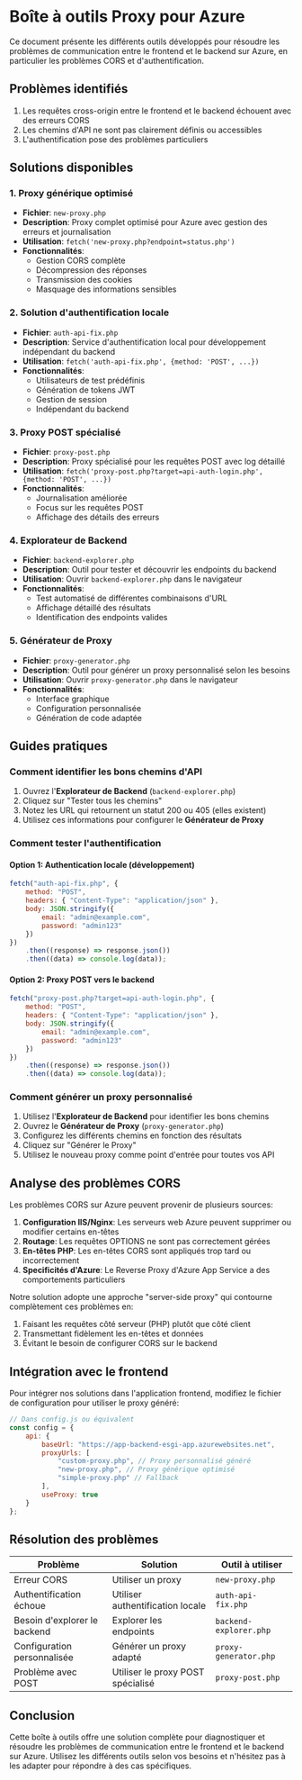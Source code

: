 # Boîte à outils Proxy pour Azure

Ce document présente les différents outils développés pour résoudre les problèmes de communication entre le frontend et le backend sur Azure, en particulier les problèmes CORS et d'authentification.

## Problèmes identifiés

1. Les requêtes cross-origin entre le frontend et le backend échouent avec des erreurs CORS
2. Les chemins d'API ne sont pas clairement définis ou accessibles
3. L'authentification pose des problèmes particuliers

## Solutions disponibles

### 1. Proxy générique optimisé

- **Fichier**: `new-proxy.php`
- **Description**: Proxy complet optimisé pour Azure avec gestion des erreurs et journalisation
- **Utilisation**: `fetch('new-proxy.php?endpoint=status.php')`
- **Fonctionnalités**:
     - Gestion CORS complète
     - Décompression des réponses
     - Transmission des cookies
     - Masquage des informations sensibles

### 2. Solution d'authentification locale

- **Fichier**: `auth-api-fix.php`
- **Description**: Service d'authentification local pour développement indépendant du backend
- **Utilisation**: `fetch('auth-api-fix.php', {method: 'POST', ...})`
- **Fonctionnalités**:
     - Utilisateurs de test prédéfinis
     - Génération de tokens JWT
     - Gestion de session
     - Indépendant du backend

### 3. Proxy POST spécialisé

- **Fichier**: `proxy-post.php`
- **Description**: Proxy spécialisé pour les requêtes POST avec log détaillé
- **Utilisation**: `fetch('proxy-post.php?target=api-auth-login.php', {method: 'POST', ...})`
- **Fonctionnalités**:
     - Journalisation améliorée
     - Focus sur les requêtes POST
     - Affichage des détails des erreurs

### 4. Explorateur de Backend

- **Fichier**: `backend-explorer.php`
- **Description**: Outil pour tester et découvrir les endpoints du backend
- **Utilisation**: Ouvrir `backend-explorer.php` dans le navigateur
- **Fonctionnalités**:
     - Test automatisé de différentes combinaisons d'URL
     - Affichage détaillé des résultats
     - Identification des endpoints valides

### 5. Générateur de Proxy

- **Fichier**: `proxy-generator.php`
- **Description**: Outil pour générer un proxy personnalisé selon les besoins
- **Utilisation**: Ouvrir `proxy-generator.php` dans le navigateur
- **Fonctionnalités**:
     - Interface graphique
     - Configuration personnalisée
     - Génération de code adaptée

## Guides pratiques

### Comment identifier les bons chemins d'API

1. Ouvrez l'**Explorateur de Backend** (`backend-explorer.php`)
2. Cliquez sur "Tester tous les chemins"
3. Notez les URL qui retournent un statut 200 ou 405 (elles existent)
4. Utilisez ces informations pour configurer le **Générateur de Proxy**

### Comment tester l'authentification

#### Option 1: Authentication locale (développement)

```javascript
fetch("auth-api-fix.php", {
	method: "POST",
	headers: { "Content-Type": "application/json" },
	body: JSON.stringify({
		email: "admin@example.com",
		password: "admin123"
	})
})
	.then((response) => response.json())
	.then((data) => console.log(data));
```

#### Option 2: Proxy POST vers le backend

```javascript
fetch("proxy-post.php?target=api-auth-login.php", {
	method: "POST",
	headers: { "Content-Type": "application/json" },
	body: JSON.stringify({
		email: "admin@example.com",
		password: "admin123"
	})
})
	.then((response) => response.json())
	.then((data) => console.log(data));
```

### Comment générer un proxy personnalisé

1. Utilisez l'**Explorateur de Backend** pour identifier les bons chemins
2. Ouvrez le **Générateur de Proxy** (`proxy-generator.php`)
3. Configurez les différents chemins en fonction des résultats
4. Cliquez sur "Générer le Proxy"
5. Utilisez le nouveau proxy comme point d'entrée pour toutes vos API

## Analyse des problèmes CORS

Les problèmes CORS sur Azure peuvent provenir de plusieurs sources:

1. **Configuration IIS/Nginx**: Les serveurs web Azure peuvent supprimer ou modifier certains en-têtes
2. **Routage**: Les requêtes OPTIONS ne sont pas correctement gérées
3. **En-têtes PHP**: Les en-têtes CORS sont appliqués trop tard ou incorrectement
4. **Specificités d'Azure**: Le Reverse Proxy d'Azure App Service a des comportements particuliers

Notre solution adopte une approche "server-side proxy" qui contourne complètement ces problèmes en:

1. Faisant les requêtes côté serveur (PHP) plutôt que côté client
2. Transmettant fidèlement les en-têtes et données
3. Évitant le besoin de configurer CORS sur le backend

## Intégration avec le frontend

Pour intégrer nos solutions dans l'application frontend, modifiez le fichier de configuration pour utiliser le proxy généré:

```javascript
// Dans config.js ou équivalent
const config = {
	api: {
		baseUrl: "https://app-backend-esgi-app.azurewebsites.net",
		proxyUrls: [
			"custom-proxy.php", // Proxy personnalisé généré
			"new-proxy.php", // Proxy générique optimisé
			"simple-proxy.php" // Fallback
		],
		useProxy: true
	}
};
```

## Résolution des problèmes

| Problème                     | Solution                          | Outil à utiliser       |
| ---------------------------- | --------------------------------- | ---------------------- |
| Erreur CORS                  | Utiliser un proxy                 | `new-proxy.php`        |
| Authentification échoue      | Utiliser authentification locale  | `auth-api-fix.php`     |
| Besoin d'explorer le backend | Explorer les endpoints            | `backend-explorer.php` |
| Configuration personnalisée  | Générer un proxy adapté           | `proxy-generator.php`  |
| Problème avec POST           | Utiliser le proxy POST spécialisé | `proxy-post.php`       |

## Conclusion

Cette boîte à outils offre une solution complète pour diagnostiquer et résoudre les problèmes de communication entre le frontend et le backend sur Azure. Utilisez les différents outils selon vos besoins et n'hésitez pas à les adapter pour répondre à des cas spécifiques.
